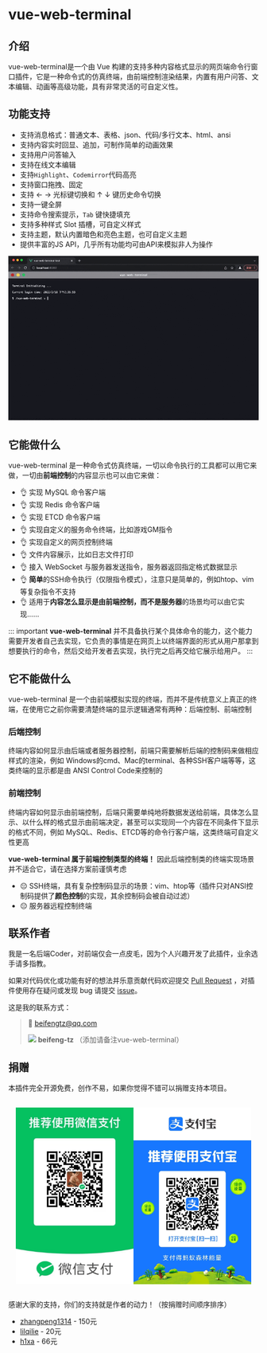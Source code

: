 # vue-web-terminal
## 介绍

vue-web-terminal是一个由 Vue 构建的支持多种内容格式显示的网页端命令行窗口插件，它是一种命令式的仿真终端，由前端控制渲染结果，内置有用户问答、文本编辑、动画等高级功能，具有非常灵活的可自定义性。

## 功能支持

- 支持消息格式：普通文本、表格、json、代码/多行文本、html、ansi
- 支持内容实时回显、追加，可制作简单的动画效果
- 支持用户问答输入
- 支持在线文本编辑
- 支持`Highlight`、`Codemirror`代码高亮
- 支持窗口拖拽、固定
- 支持 ← → 光标键切换和 ↑ ↓ 键历史命令切换
- 支持一键全屏
- 支持命令搜索提示，`Tab` 键快捷填充
- 支持多种样式 Slot 插槽，可自定义样式
- 支持主题，默认内置暗色和亮色主题，也可自定义主题
- 提供丰富的JS API，几乎所有功能均可由API来模拟非人为操作

![vue-web-terminal.gif](/images/vue-web-terminal.gif)

## 它能做什么

vue-web-terminal 是一种命令式仿真终端，一切以命令执行的工具都可以用它来做，一切由**前端控制**的内容显示也可以由它来做：

- :ok_hand: 实现 MySQL 命令客户端
- :ok_hand: 实现 Redis 命令客户端
- :ok_hand: 实现 ETCD 命令客户端
- :ok_hand: 实现自定义的服务命令终端，比如游戏GM指令
- :ok_hand: 实现自定义的网页控制终端
- :ok_hand: 文件内容展示，比如日志文件打印
- :ok_hand: 接入 WebSocket 与服务器发送指令，服务器返回指定格式数据显示
- :ok_hand: **简单**的SSH命令执行（仅限指令模式），注意只是简单的，例如htop、vim等复杂指令不支持
- :ok_hand: 适用于**内容怎么显示是由前端控制，而不是服务器**的场景均可以由它实现......

::: important
**vue-web-terminal** 并不具备执行某个具体命令的能力，这个能力需要开发者自己去实现，它负责的事情是在网页上以终端界面的形式从用户那拿到想要执行的命令，然后交给开发者去实现，执行完之后再交给它展示给用户。
:::

## 它不能做什么

vue-web-terminal 是一个由前端模拟实现的终端，而并不是传统意义上真正的终端，在使用它之前你需要清楚终端的显示逻辑通常有两种：后端控制、前端控制

### 后端控制

终端内容如何显示由后端或者服务器控制，前端只需要解析后端的控制码来做相应样式的渲染，例如 Windows的cmd、Mac的terminal、各种SSH客户端等等，这类终端的显示都是由 ANSI Control Code来控制的

### 前端控制

终端内容如何显示由前端控制，后端只需要单纯地将数据发送给前端，具体怎么显示、以什么样的格式显示由前端决定，甚至可以实现同一个内容在不同条件下显示的格式不同，例如 MySQL、Redis、ETCD等的命令行客户端，这类终端可自定义性更高

**vue-web-terminal 属于前端控制类型的终端！** 因此后端控制类的终端实现场景并不适合它，请在选择方案前谨慎考虑

- :pensive: SSH终端，具有复杂控制码显示的场景：vim、htop等（插件只对ANSI控制码提供了**颜色控制**的实现，其余控制码会被自动过滤）
- :pensive: 服务器远程控制终端

## 联系作者

我是一名后端Coder，对前端仅会一点皮毛，因为个人兴趣开发了此插件，业余选手请多指教。

如果对代码优化或功能有好的想法并乐意贡献代码欢迎提交 [Pull Request][Github PR] ，对插件使用存在疑问或发现 bug 请提交 [issue][Github issue]。

这是我的联系方式：
> :email: [beifengtz@qq.com](mailto:beifengtz@qq.com)
> 
> ![](https://open.weixin.qq.com/zh_CN/htmledition/res/assets/res-design-download/icon16_wx_logo.png) **beifeng-tz**
> （添加请备注vue-web-terminal）

## 捐赠

本插件完全开源免费，创作不易，如果你觉得不错可以捐赠支持本项目。

<div style="display: flex; justify-content: center;margin:30px 15px;">
    <img src="/images/pay-wechat.png" style="width: 50%"/>
    <img src="/images/pay-zhifubao.jpg" style="width: 50%"/>
</div>

感谢大家的支持，你们的支持就是作者的动力！（按捐赠时间顺序排序）
* [zhangpeng1314](https://gitee.com/zhangpeng1314) - 150元
* [lilqilie](https://github.com/lilqilie) - 20元
* [h1xa](https://ctf.show) - 66元

<CommentService></CommentService>

[Github PR]: https://github.com/tzfun/vue-web-terminal/pulls
[Github issue]: https://github.com/tzfun/vue-web-terminal/issues